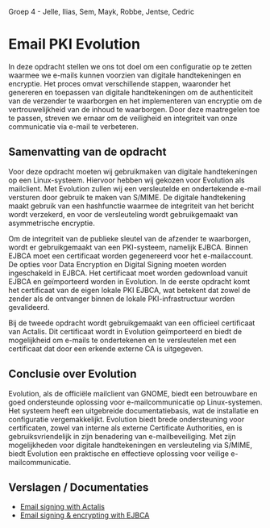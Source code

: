 Groep 4 - Jelle, Ilias, Sem, Mayk, Robbe, Jentse, Cedric
# Email PKI Evolution
In deze opdracht stellen we ons tot doel om een configuratie op te zetten waarmee we e-mails kunnen voorzien van digitale handtekeningen en encryptie. Het proces omvat verschillende stappen, waaronder het genereren en toepassen van digitale handtekeningen om de authenticiteit van de verzender te waarborgen en het implementeren van encryptie om de vertrouwelijkheid van de inhoud te waarborgen. Door deze maatregelen toe te passen, streven we ernaar om de veiligheid en integriteit van onze communicatie via e-mail te verbeteren.

## Samenvatting van de opdracht
Voor deze opdracht moeten wij gebruikmaken van digitale handtekeningen op een Linux-systeem. Hiervoor hebben wij gekozen voor Evolution als mailclient. Met Evolution zullen wij een versleutelde en ondertekende e-mail versturen door gebruik te maken van S/MIME. De digitale handtekening maakt gebruik van een hashfunctie waarmee de integriteit van het bericht wordt verzekerd, en voor de versleuteling wordt gebruikgemaakt van asymmetrische encryptie.

Om de integriteit van de publieke sleutel van de afzender te waarborgen, wordt er gebruikgemaakt van een PKI-systeem, namelijk EJBCA. Binnen EJBCA moet een certificaat worden gegenereerd voor het e-mailaccount. De opties voor Data Encryption en Digital Signing moeten worden ingeschakeld in EJBCA. Het certificaat moet worden gedownload vanuit EJBCA en geïmporteerd worden in Evolution. In de eerste opdracht komt het certificaat van de eigen lokale PKI EJBCA, wat betekent dat zowel de zender als de ontvanger binnen de lokale PKI-infrastructuur worden gevalideerd.

Bij de tweede opdracht wordt gebruikgemaakt van een officieel certificaat van Actalis. Dit certificaat wordt in Evolution geïmporteerd en biedt de mogelijkheid om e-mails te ondertekenen en te versleutelen met een certificaat dat door een erkende externe CA is uitgegeven.

## Conclusie over Evolution
Evolution, als de officiële mailclient van GNOME, biedt een betrouwbare en goed ondersteunde oplossing voor e-mailcommunicatie op Linux-systemen. Het systeem heeft een uitgebreide documentatiebasis, wat de installatie en configuratie vergemakkelijkt. Evolution biedt brede ondersteuning voor certificaten, zowel van interne als externe Certificate Authorities, en is gebruiksvriendelijk in zijn benadering van e-mailbeveiliging. Met zijn mogelijkheden voor digitale handtekeningen en versleuteling via S/MIME, biedt Evolution een praktische en effectieve oplossing voor veilige e-mailcommunicatie.

## Verslagen / Documentaties
- [Email signing with Actalis](./verslagen/mail_signing_actalis.md)
- [Email signing & encrypting with EJBCA](./verslagen/EJBCA_Email_encryption_and_signing.md)
